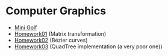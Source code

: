 # Computer Graphics
* [Mini Golf](https://timic3.github.io/minigolf/)
* [Homework01](https://timic3.github.io/School/Computer-Graphics/DN01) (Matrix transformation)
* [Homework02](https://timic3.github.io/School/Computer-Graphics/DN02) (Bézier curves)
* [Homework03](https://timic3.github.io/School/Computer-Graphics/DN03) (QuadTree implementation (a very poor one))